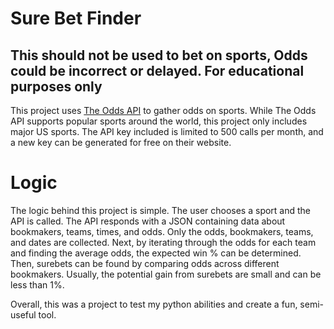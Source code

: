 # Sure Bet Finder
## This should not be used to bet on sports, Odds could be incorrect or delayed. For educational purposes only

This project uses [The Odds API](https://the-odds-api.com/) to gather odds on sports. While The Odds API supports popular sports around the world, this project only includes major US sports. The API key included is limited to 500 calls per month, and a new key can be generated for free on their website.

# Logic
The logic behind this project is simple. The user chooses a sport and the API is called. 
The API responds with a JSON containing data about bookmakers, teams, times, and odds.
Only the odds, bookmakers, teams, and dates are collected. 
Next, by iterating through the odds for each team and finding the average odds, the expected win % can be determined.
Then, surebets can be found by comparing odds across different bookmakers. Usually, the potential gain from surebets are small and can be less than 1%.

Overall, this was a project to test my python abilities and create a fun, semi-useful tool.
